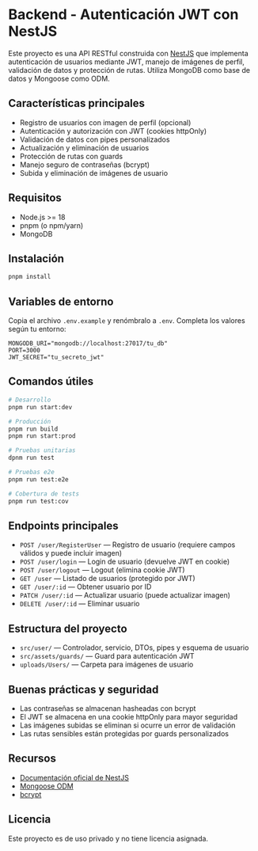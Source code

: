 # Backend - Autenticación JWT con NestJS

Este proyecto es una API RESTful construida con [NestJS](https://nestjs.com/) que implementa autenticación de usuarios mediante JWT, manejo de imágenes de perfil, validación de datos y protección de rutas. Utiliza MongoDB como base de datos y Mongoose como ODM.

## Características principales
- Registro de usuarios con imagen de perfil (opcional)
- Autenticación y autorización con JWT (cookies httpOnly)
- Validación de datos con pipes personalizados
- Actualización y eliminación de usuarios
- Protección de rutas con guards
- Manejo seguro de contraseñas (bcrypt)
- Subida y eliminación de imágenes de usuario

## Requisitos
- Node.js >= 18
- pnpm (o npm/yarn)
- MongoDB

## Instalación

```bash
pnpm install
```

## Variables de entorno
Copia el archivo `.env.example` y renómbralo a `.env`. Completa los valores según tu entorno:

```
MONGODB_URI="mongodb://localhost:27017/tu_db"
PORT=3000
JWT_SECRET="tu_secreto_jwt"
```

## Comandos útiles

```bash
# Desarrollo
pnpm run start:dev

# Producción
pnpm run build
pnpm run start:prod

# Pruebas unitarias
dpnm run test

# Pruebas e2e
pnpm run test:e2e

# Cobertura de tests
pnpm run test:cov
```

## Endpoints principales

- `POST /user/RegisterUser` — Registro de usuario (requiere campos válidos y puede incluir imagen)
- `POST /user/login` — Login de usuario (devuelve JWT en cookie)
- `POST /user/logout` — Logout (elimina cookie JWT)
- `GET /user` — Listado de usuarios (protegido por JWT)
- `GET /user/:id` — Obtener usuario por ID
- `PATCH /user/:id` — Actualizar usuario (puede actualizar imagen)
- `DELETE /user/:id` — Eliminar usuario

## Estructura del proyecto

- `src/user/` — Controlador, servicio, DTOs, pipes y esquema de usuario
- `src/assets/guards/` — Guard para autenticación JWT
- `uploads/Users/` — Carpeta para imágenes de usuario

## Buenas prácticas y seguridad
- Las contraseñas se almacenan hasheadas con bcrypt
- El JWT se almacena en una cookie httpOnly para mayor seguridad
- Las imágenes subidas se eliminan si ocurre un error de validación
- Las rutas sensibles están protegidas por guards personalizados

## Recursos
- [Documentación oficial de NestJS](https://docs.nestjs.com)
- [Mongoose ODM](https://mongoosejs.com/)
- [bcrypt](https://www.npmjs.com/package/bcrypt)

## Licencia
Este proyecto es de uso privado y no tiene licencia asignada.
